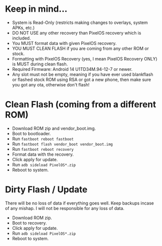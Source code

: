 # Keep in mind...
- System is Read-Only (restricts making changes to overlays, system APKs, etc.)
- DO NOT USE any other recovery than PixelOS recovery which is included.
- You MUST format data with given PixelOS recovery.
- YOU MUST CLEAN FLASH if you are coming from any other ROM or stock.
- Formatting with PixelOS Recovery (yes, I mean PixelOS Recovery ONLY) is MUST during clean flash.
- Required Firmware: Android 14 U1TD34M.94-12-7 or newer.
- Any slot must not be empty, meaning if you have ever used blankflash or flashed stock ROM using RSA or got a new phone, then make sure you got any ota, otherwise don't flash!

# Clean Flash (coming from a different ROM)
- Download ROM zip and vendor_boot.img.
- Boot to bootloader.
- Run `fastboot reboot fastboot`
- Run `fastboot flash vendor_boot vendor_boot.img`
- Run `fastboot reboot recovery`
- Format data with the recovery.
- Click apply for update.
- Run `adb sideload PixelOS*.zip`
- Reboot to system.

# Dirty Flash / Update
There will be no loss of data if everything goes well. Keep backups incase of any mishap. I will not be responsible for any loss of data.
- Download ROM zip.
- Boot to recovery.
- Click apply for update.
- Run `adb sideload PixelOS*.zip`
- Reboot to system.
